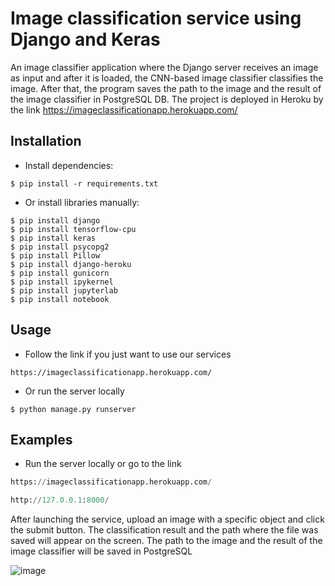 # Image classification service using Django and Keras
An image classifier application where the Django server receives an image as input and after it is loaded, the CNN-based image classifier classifies the image. 
After that, the program saves the path to the image and the result of the image classifier in PostgreSQL DB.
The project is deployed in Heroku by the link https://imageclassificationapp.herokuapp.com/

## Installation
- Install dependencies:

```shell
$ pip install -r requirements.txt
```

- Or install libraries manually:

```shell
$ pip install django
$ pip install tensorflow-cpu
$ pip install keras
$ pip install psycopg2 
$ pip install Pillow
$ pip install django-heroku
$ pip install gunicorn
$ pip install ipykernel
$ pip install jupyterlab
$ pip install notebook
```

## Usage

- Follow the link if you just want to use our services

```shell 
https://imageclassificationapp.herokuapp.com/
```
- Or run the server locally

```shell
$ python manage.py runserver  
```

## Examples

- Run the server locally or go to the link

```python
https://imageclassificationapp.herokuapp.com/

http://127.0.0.1:8000/
```
After launching the service, upload an image with a specific object and click the submit button. 
The classification result and the path where the file was saved will appear on the screen.
The path to the image and the result of the image classifier will be saved in PostgreSQL

![image](https://user-images.githubusercontent.com/68639981/156689733-cedd5110-653b-4314-a007-b88615a83b54.png)

